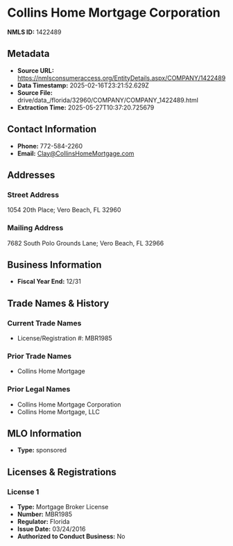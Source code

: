 # Collins Home Mortgage Corporation

**NMLS ID:** 1422489

## Metadata
- **Source URL:** https://nmlsconsumeraccess.org/EntityDetails.aspx/COMPANY/1422489
- **Data Timestamp:** 2025-02-16T23:21:52.629Z
- **Source File:** drive/data_/florida/32960/COMPANY/COMPANY_1422489.html
- **Extraction Time:** 2025-05-27T10:37:20.725679

## Contact Information
- **Phone:** 772-584-2260
- **Email:** Clay@CollinsHomeMortgage.com

## Addresses
### Street Address
1054 20th Place; Vero Beach, FL 32960

### Mailing Address
7682 South Polo Grounds Lane; Vero Beach, FL 32966

## Business Information
- **Fiscal Year End:** 12/31

## Trade Names & History
### Current Trade Names
- License/Registration #: MBR1985

### Prior Trade Names
- Collins Home Mortgage

### Prior Legal Names
- Collins Home Mortgage Corporation
- Collins Home Mortgage, LLC

## MLO Information
- **Type:** sponsored

## Licenses & Registrations

### License 1
- **Type:** Mortgage Broker License
- **Number:** MBR1985
- **Regulator:** Florida
- **Issue Date:** 03/24/2016
- **Authorized to Conduct Business:** No
